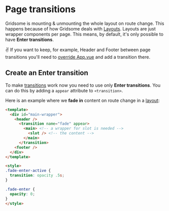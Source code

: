 # Page transitions

Gridsome is mounting & unmounting the whole layout on route change. This happens because of how Gridsome deals with [Layouts](/docs/layouts). Layouts are just wrapper components per page. This means, by default, it's only possible to have **Enter transitions**.

✌️ If you want to keep, for example, Header and Footer between page transitions you'll need to [override App.vue](/docs/overriding-app) and add a transition there.


## Create an Enter transition
To make [transitions](https://vuejs.org/v2/guide/transitions.html) work now you need to use only **Enter transitions**. You can do this by adding a `appear` attribute to `<transition>`.

Here is an example where we **fade in** content on route change in a [layout](/docs/layouts):

```html 
<template>
  <div id="main-wrapper">
    <header />
      <transition name="fade" appear>
        <main> <!-- a wrapper for slot is needed -->
          <slot /> <!-- the content -->
        </main>
      </transition>
    <footer />
  </div>
</template>

<style>
.fade-enter-active {
  transition: opacity .5s;
}

.fade-enter {
  opacity: 0;
}
</style>
```